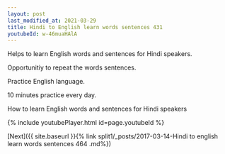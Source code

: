 ```yaml
---
layout: post
last_modified_at: 2021-03-29
title: Hindi to English learn words sentences 431 
youtubeId: w-46muaHAlA
---
```

 
 
Helps to learn English words and sentences for Hindi speakers.

Opportunitiy to repeat the words sentences. 

Practice English language. 
 
10 minutes practice every day. 
 
How to learn English words and sentences for Hindi speakers 
 
{% include youtubePlayer.html id=page.youtubeId %}
 
 
[Next]({{ site.baseurl }}{% link  split1/_posts/2017-03-14-Hindi to english learn words sentences 464 .md%})
 
